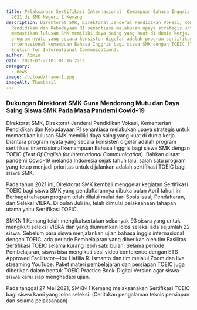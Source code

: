 ```yaml
---
title: Pelaksanaan Sertifikasi Internasional  Kemampuan Bahasa Inggris TOEIC
  2021 di SMK Negeri 1 Kemang
description: Direktorat SMK, Direktorat Jenderal Pendidikan Vokasi, Kementerian
  Pendidikan dan Kebudayaan RI senantiasa melakukan upaya strategis untuk
  memastikan lulusan SMK memiliki daya saing yang kuat di dunia kerja. Diantara
  program nyata yang secara konsisten digelar adalah program sertifikasi
  internasional kemampuan Bahasa Inggris bagi siswa SMK dengan TOEIC (Test Of
  English for International Communication).
author: Admin
date: 2021-07-27T01:01:16.221Z
category:
  - news
image: /upload/frame-1.jpg
imageAlt: Thumbnail
---
```

### Dukungan Direktorat SMK Guna Mendorong Mutu dan Daya Saing Siswa SMK Pada Masa Pandemi Covid-19

Direktorat SMK, Direktorat Jenderal Pendidikan Vokasi, Kementerian Pendidikan dan Kebudayaan RI senantiasa melakukan upaya strategis untuk memastikan lulusan SMK memiliki daya saing yang kuat di dunia kerja. Diantara program nyata yang secara konsisten digelar adalah program sertifikasi internasional kemampuan Bahasa Inggris bagi siswa SMK dengan TOEIC (*Test Of English for International Communication*). Bahkan disaat pandemi Covid-19 melanda Indonesia sejak tahun lalu, salah satu program yang tetap menjadi prioritas untuk dijalankan adalah sertifikasi TOEIC bagi siswa SMK.

Pada tahun 2021 ini, Direktorat SMK kembali menggelar kegiatan Sertifikasi TOEIC bagi siswa SMK yang pendaftarannya dibuka bulan April tahun ini. Berbagai tahapan program telah dilalui mulai dari Sosialisasi, Pendaftaran, dan Seleksi VIERA. Di bulan Juli ini, telah dimulai pelaksanaan tahapan utama yaitu Sertifikasi TOEIC.

SMKN 1 Kemang telah mengikutsertakan sebanyak 93 siswa yang untuk mengikuti seleksi VIERA dan yang diumumkan lolos seleksi ada sejumlah 22 siswa. Sebelum para siswa menjalankan ujian bahasa inggis internasional dengan TOEIC, ada periode Pembelajaran yang diberikan oleh tim Fasilitas Sertifikasi TOEIC selama kurang lebih satu bulan. Selama periode Pembelajaran, siswa bisa mengikuti sesi video conference dengan ETS Approved Facilitator—Ibu Hafilia R. Ismanto dan tim melalui Zoom dan live streaming YouTube. Paket materi pembelajaran dan persiapan TOEIC juga diberikan dalam bentuk TOEIC Practice Book-Digital Version agar siswa-siswa kami siap menghadapi ujian.

Pada tanggal 27 Mei 2021, SMKN 1 Kemang melaksanakan Sertifikasi TOEIC bagi siswa kami  yang lolos seleksi. (Ceritakan pengalaman teknis persiapan dan selama pelaksanaan)